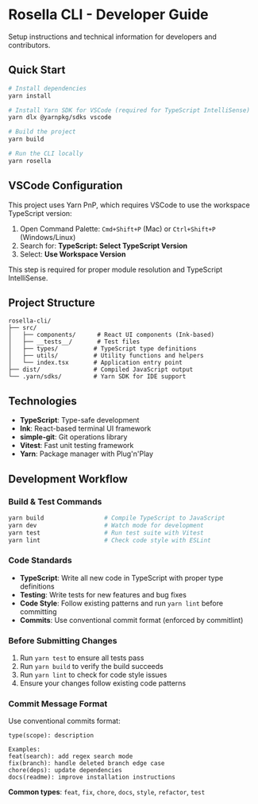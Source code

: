# Rosella CLI - Developer Guide

Setup instructions and technical information for developers and contributors.

## Quick Start

```bash
# Install dependencies
yarn install

# Install Yarn SDK for VSCode (required for TypeScript IntelliSense)
yarn dlx @yarnpkg/sdks vscode

# Build the project
yarn build

# Run the CLI locally
yarn rosella
```

## VSCode Configuration

This project uses Yarn PnP, which requires VSCode to use the workspace TypeScript version:

1. Open Command Palette: `Cmd+Shift+P` (Mac) or `Ctrl+Shift+P` (Windows/Linux)
2. Search for: **TypeScript: Select TypeScript Version**
3. Select: **Use Workspace Version**

This step is required for proper module resolution and TypeScript IntelliSense.

## Project Structure

```
rosella-cli/
├── src/
│   ├── components/      # React UI components (Ink-based)
│   ├── __tests__/       # Test files
│   ├── types/          # TypeScript type definitions
│   ├── utils/          # Utility functions and helpers
│   └── index.tsx       # Application entry point
├── dist/               # Compiled JavaScript output
└── .yarn/sdks/         # Yarn SDK for IDE support
```

## Technologies

- **TypeScript**: Type-safe development
- **Ink**: React-based terminal UI framework
- **simple-git**: Git operations library
- **Vitest**: Fast unit testing framework
- **Yarn**: Package manager with Plug'n'Play

## Development Workflow

### Build & Test Commands

```bash
yarn build                 # Compile TypeScript to JavaScript
yarn dev                   # Watch mode for development
yarn test                  # Run test suite with Vitest
yarn lint                  # Check code style with ESLint
```

### Code Standards

- **TypeScript**: Write all new code in TypeScript with proper type definitions
- **Testing**: Write tests for new features and bug fixes
- **Code Style**: Follow existing patterns and run `yarn lint` before committing
- **Commits**: Use conventional commit format (enforced by commitlint)

### Before Submitting Changes

1. Run `yarn test` to ensure all tests pass
2. Run `yarn build` to verify the build succeeds
3. Run `yarn lint` to check for code style issues
4. Ensure your changes follow existing code patterns

### Commit Message Format

Use conventional commits format:

```
type(scope): description

Examples:
feat(search): add regex search mode
fix(branch): handle deleted branch edge case
chore(deps): update dependencies
docs(readme): improve installation instructions
```

**Common types**: `feat`, `fix`, `chore`, `docs`, `style`, `refactor`, `test`
